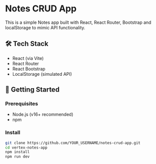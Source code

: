 # Notes CRUD App

This is a simple Notes app built with React, React Router, Bootstrap and localStorage to mimic API functionality.

## 🛠 Tech Stack
- React (via Vite)
- React Router
- React Bootstrap
- LocalStorage (simulated API)

## 🚀 Getting Started

### Prerequisites
- Node.js (v16+ recommended)
- npm

### Install
```bash
git clone https://github.com/YOUR_USERNAME/notes-crud-app.git
cd vertex-notes-app
npm install
npm run dev
